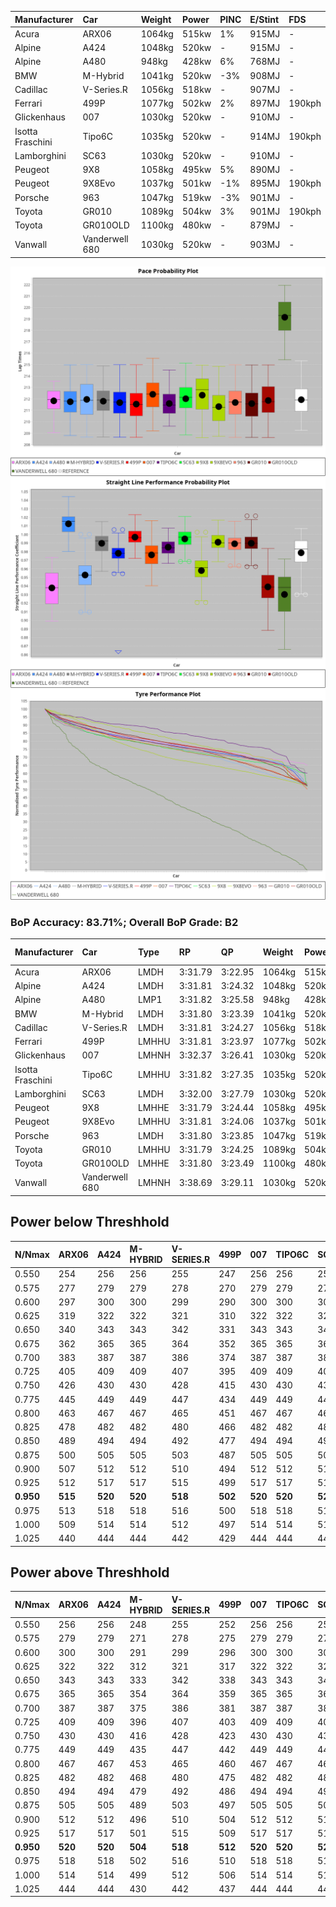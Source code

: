 | Manufacturer     | Car            | Weight | Power | PINC    | E/Stint | FDS     |
|:-|:-|:-|:-|:-|:-|:-|
| Acura            | ARX06          | 1064kg | 515kw | 1%      | 915MJ   |    -    |
| Alpine           | A424           | 1048kg | 520kw |    -    | 915MJ   |    -    |
| Alpine           | A480           | 948kg  | 428kw | 6%      | 768MJ   |    -    |
| BMW              | M-Hybrid       | 1041kg | 520kw | -3%     | 908MJ   |    -    |
| Cadillac         | V-Series.R     | 1056kg | 518kw |    -    | 907MJ   |    -    |
| Ferrari          | 499P           | 1077kg | 502kw | 2%      | 897MJ   | 190kph  |
| Glickenhaus      | 007            | 1030kg | 520kw |    -    | 910MJ   |    -    |
| Isotta Fraschini | Tipo6C         | 1035kg | 520kw |    -    | 914MJ   | 190kph  |
| Lamborghini      | SC63           | 1030kg | 520kw |    -    | 910MJ   |    -    |
| Peugeot          | 9X8            | 1058kg | 495kw | 5%      | 890MJ   |    -    |
| Peugeot          | 9X8Evo         | 1037kg | 501kw | -1%     | 895MJ   | 190kph  |
| Porsche          | 963            | 1047kg | 519kw | -3%     | 901MJ   |    -    |
| Toyota           | GR010          | 1089kg | 504kw | 3%      | 901MJ   | 190kph  |
| Toyota           | GR010OLD       | 1100kg | 480kw |    -    | 879MJ   |    -    |
| Vanwall          | Vanderwell 680 | 1030kg | 520kw |    -    | 903MJ   |    -    |

![PACECHART](./IMG/AUTO.png)
![STRAIGHTLINEPERFORMANCECHART](./IMG/AUTO_sp.png)
![TYREPERFORMANCECHART](./IMG/AUTO_tw.png)

### BoP Accuracy: 83.71%; Overall BoP Grade: B2
| Manufacturer     | Car            | Type  | RP      | QP      | Weight | Power¹ | Threshhold | PINC    | Power² | E/Stint | AVG Vmax  | FDS     | RDLC | L/Stint | BOP-Grade | Model Accuracy | Model Points | Match%  | SimDiff |
|:-|:-|:-|:-|:-|:-|:-|:-|:-|:-|:-|:-|:-|:-|:-|:-|:-|:-|:-|:-|
| Acura            | ARX06          | LMDH  | 3:31.79 | 3:22.95 | 1064kg | 515kw  | 210.0kph   | 1%      | 520kw  |  915MJ  | 323.58kph |    -    | 1.01 | 12      | +D1       | 100.00%        | 995          | 68.75%  | #       |
| Alpine           | A424           | LMDH  | 3:31.81 | 3:24.32 | 1048kg | 520kw  | 0.0kph     |    -    | 520kw  |  915MJ  | 337.38kph |    -    | 1.00 | 12      | ~A1       | 86.43%         | 618          | 95.48%  | #       |
| Alpine           | A480           | LMP1  | 3:31.82 | 3:25.58 |  948kg | 428kw  | 210.0kph   | 6%      | 454kw  |  768MJ  | 325.72kph |    -    | 0.98 | 11      | ~A1       | 68.63%         | 967          | 100.00% | ±1.08s  |
| BMW              | M-Hybrid       | LMDH  | 3:31.80 | 3:23.39 | 1041kg | 520kw  | 210.0kph   | -3%     | 504kw  |  908MJ  | 332.74kph |    -    | 1.01 | 12      | +B1       | 93.77%         | 1672         | 89.93%  | #       |
| Cadillac         | V-Series.R     | LMDH  | 3:31.81 | 3:24.27 | 1056kg | 518kw  | 210.0kph   |    -    | 518kw  |  907MJ  | 329.62kph |    -    | 1.01 | 12      | ~A1       | 83.12%         | 1921         | 97.55%  | ±0.83s  |
| Ferrari          | 499P           | LMHHU | 3:31.81 | 3:23.97 | 1077kg | 502kw  | 210.0kph   | 2%      | 512kw  |  897MJ  | 331.44kph | 190kph  | 1.02 | 12      | ~A1       | 69.49%         | 1950         | 100.00% | ±0.83s  |
| Glickenhaus      | 007            | LMHNH | 3:32.37 | 3:26.41 | 1030kg | 520kw  | 0.0kph     |    -    | 520kw  |  910MJ  | 332.32kph |    -    | 0.96 | 12      | ~A1       | 89.50%         | 1518         | 100.00% | ±0.14s  |
| Isotta Fraschini | Tipo6C         | LMHHU | 3:31.82 | 3:27.35 | 1035kg | 520kw  | 0.0kph     |    -    | 520kw  |  914MJ  | 333.55kph | 190kph  | 1.07 | 12      | +C2       | 73.56%         | 64           | 73.17%  | #       |
| Lamborghini      | SC63           | LMDH  | 3:32.00 | 3:27.79 | 1030kg | 520kw  | 0.0kph     |    -    | 520kw  |  910MJ  | 335.28kph |    -    | 1.06 | 12      | +A2       | 95.82%         | 459          | 93.78%  | #       |
| Peugeot          | 9X8            | LMHHE | 3:31.79 | 3:24.44 | 1058kg | 495kw  | 210.0kph   | 5%      | 520kw  |  890MJ  | 325.95kph |    -    | 1.01 | 12      | -A2       | 88.75%         | 2383         | 93.66%  | ±1.59s  |
| Peugeot          | 9X8Evo         | LMHHU | 3:31.81 | 3:24.06 | 1037kg | 501kw  | 210.0kph   | -1%     | 496kw  |  895MJ  | 331.81kph | 190kph  | 1.02 | 12      | ~A1       | 66.97%         | 221          | 100.00% | #       |
| Porsche          | 963            | LMDH  | 3:31.80 | 3:23.85 | 1047kg | 519kw  | 210.0kph   | -3%     | 503kw  |  901MJ  | 331.78kph |    -    | 1.01 | 12      | ~A1       | 81.02%         | 5243         | 98.53%  | ±0.99s  |
| Toyota           | GR010          | LMHHU | 3:31.79 | 3:24.25 | 1089kg | 504kw  | 210.0kph   | 3%      | 519kw  |  901MJ  | 329.92kph | 190kph  | 1.00 | 12      | ~A1       | 73.70%         | 2701         | 100.00% | ±0.16s  |
| Toyota           | GR010OLD       | LMHHE | 3:31.80 | 3:23.49 | 1100kg | 480kw  | 210.0kph   |    -    | 480kw  |  879MJ  | 317.38kph |    -    | 0.99 | 12      | -B1       | 99.03%         | 1536         | 89.04%  | ±0.80s  |
| Vanwall          | Vanderwell 680 | LMHNH | 3:38.69 | 3:29.11 | 1030kg | 520kw  | 0.0kph     |    -    | 520kw  |  903MJ  | 324.38kph |    -    | 1.01 | 12      | +Ω2       | 97.01%         | 649          | -44.25% | ±3.37s  |

## Power below Threshhold
| N/Nmax    | ARX06   | A424    | M-HYBRID | V-SERIES.R | 499P    | 007     | TIPO6C  | SC63    | 9X8     | 9X8EVO  | 963     | GR010   | GR010OLD | VANDERWELL 680 | ​     | RPM      | A480    |
|:-|:-|:-|:-|:-|:-|:-|:-|:-|:-|:-|:-|:-|:-|:-|:-|:-|:-|
|  0.550    |  254    |  256    |  256     |  255       |  247    |  256    |  256    |  256    |  244    |  247    |  256    |  248    |  236     |  256           |  ​    |   --     |   -     |
|  0.575    |  277    |  279    |  279     |  278       |  270    |  279    |  279    |  279    |  266    |  270    |  279    |  271    |  258     |  279           |  ​    |   --     |   -     |
|  0.600    |  297    |  300    |  300     |  299       |  290    |  300    |  300    |  300    |  286    |  290    |  299    |  291    |  277     |  300           |  ​    |   --     |   -     |
|  0.625    |  319    |  322    |  322     |  321       |  310    |  322    |  322    |  322    |  306    |  310    |  321    |  312    |  297     |  322           |  ​    |   --     |   -     |
|  0.650    |  340    |  343    |  343     |  342       |  331    |  343    |  343    |  343    |  327    |  331    |  342    |  333    |  317     |  343           |  ​    |   --     |   -     |
|  0.675    |  362    |  365    |  365     |  364       |  352    |  365    |  365    |  365    |  348    |  352    |  364    |  354    |  337     |  365           |  ​    |   --     |   -     |
|  0.700    |  383    |  387    |  387     |  386       |  374    |  387    |  387    |  387    |  369    |  373    |  386    |  375    |  358     |  387           |  ​    |   --     |   -     |
|  0.725    |  405    |  409    |  409     |  407       |  395    |  409    |  409    |  409    |  389    |  394    |  408    |  396    |  378     |  409           |  ​    |   --     |   -     |
|  0.750    |  426    |  430    |  430     |  428       |  415    |  430    |  430    |  430    |  409    |  414    |  429    |  416    |  397     |  430           |  ​    |   --     |   -     |
|  0.775    |  445    |  449    |  449     |  447       |  434    |  449    |  449    |  449    |  428    |  433    |  448    |  435    |  415     |  449           |  ​    |  5000    |  255    |
|  0.800    |  463    |  467    |  467     |  465       |  451    |  467    |  467    |  467    |  445    |  450    |  466    |  453    |  431     |  467           |  ​    |  5500    |  301    |
|  0.825    |  478    |  482    |  482     |  480       |  466    |  482    |  482    |  482    |  459    |  465    |  481    |  468    |  445     |  482           |  ​    |  6000    |  336    |
|  0.850    |  489    |  494    |  494     |  492       |  477    |  494    |  494    |  494    |  470    |  476    |  493    |  479    |  456     |  494           |  ​    |  6500    |  380    |
|  0.875    |  500    |  505    |  505     |  503       |  487    |  505    |  505    |  505    |  480    |  486    |  504    |  489    |  466     |  505           |  ​    |  7000    |  424    |
|  0.900    |  507    |  512    |  512     |  510       |  494    |  512    |  512    |  512    |  487    |  493    |  511    |  496    |  472     |  512           |  ​    |  7500    |  435    |
|  0.925    |  512    |  517    |  517     |  515       |  499    |  517    |  517    |  517    |  492    |  498    |  516    |  501    |  477     |  517           |  ​    |  8000    |  431    |
| **0.950** | **515** | **520** | **520**  | **518**    | **502** | **520** | **520** | **520** | **495** | **501** | **519** | **504** | **480**  | **520**        | **​** | **8500** | **434** |
|  0.975    |  513    |  518    |  518     |  516       |  500    |  518    |  518    |  518    |  493    |  499    |  517    |  502    |  478     |  518           |  ​    |  9000    |  217    |
|  1.000    |  509    |  514    |  514     |  512       |  497    |  514    |  514    |  514    |  490    |  496    |  513    |  499    |  475     |  514           |  ​    |   --     |   -     |
|  1.025    |  440    |  444    |  444     |  442       |  429    |  444    |  444    |  444    |  423    |  428    |  443    |  430    |  410     |  444           |  ​    |   --     |   -     |

## Power above Threshhold
| N/Nmax    | ARX06   | A424    | M-HYBRID | V-SERIES.R | 499P    | 007     | TIPO6C  | SC63    | 9X8     | 9X8EVO  | 963     | GR010   | GR010OLD | VANDERWELL 680 | ​     | RPM      | A480    |
|:-|:-|:-|:-|:-|:-|:-|:-|:-|:-|:-|:-|:-|:-|:-|:-|:-|:-|
|  0.550    |  256    |  256    |  248     |  255       |  252    |  256    |  256    |  256    |  256    |  244    |  248    |  256    |  236     |  256           |  ​    |   --     |   -     |
|  0.575    |  279    |  279    |  271     |  278       |  275    |  279    |  279    |  279    |  279    |  267    |  271    |  279    |  258     |  279           |  ​    |   --     |   -     |
|  0.600    |  300    |  300    |  291     |  299       |  296    |  300    |  300    |  300    |  300    |  287    |  291    |  299    |  277     |  300           |  ​    |   --     |   -     |
|  0.625    |  322    |  322    |  312     |  321       |  317    |  322    |  322    |  322    |  322    |  307    |  311    |  321    |  297     |  322           |  ​    |   --     |   -     |
|  0.650    |  343    |  343    |  333     |  342       |  338    |  343    |  343    |  343    |  343    |  327    |  332    |  342    |  317     |  343           |  ​    |   --     |   -     |
|  0.675    |  365    |  365    |  354     |  364       |  359    |  365    |  365    |  365    |  365    |  348    |  353    |  364    |  337     |  365           |  ​    |   --     |   -     |
|  0.700    |  387    |  387    |  375     |  386       |  381    |  387    |  387    |  387    |  387    |  369    |  374    |  386    |  358     |  387           |  ​    |   --     |   -     |
|  0.725    |  409    |  409    |  396     |  407       |  403    |  409    |  409    |  409    |  409    |  390    |  395    |  408    |  378     |  409           |  ​    |   --     |   -     |
|  0.750    |  430    |  430    |  416     |  428       |  423    |  430    |  430    |  430    |  430    |  410    |  416    |  429    |  397     |  430           |  ​    |   --     |   -     |
|  0.775    |  449    |  449    |  435     |  447       |  442    |  449    |  449    |  449    |  449    |  429    |  435    |  448    |  415     |  449           |  ​    |  5000    |  255    |
|  0.800    |  467    |  467    |  453     |  465       |  460    |  467    |  467    |  467    |  467    |  445    |  452    |  466    |  431     |  467           |  ​    |  5500    |  301    |
|  0.825    |  482    |  482    |  468     |  480       |  475    |  482    |  482    |  482    |  482    |  460    |  467    |  481    |  445     |  482           |  ​    |  6000    |  336    |
|  0.850    |  494    |  494    |  479     |  492       |  486    |  494    |  494    |  494    |  494    |  471    |  478    |  493    |  456     |  494           |  ​    |  6500    |  380    |
|  0.875    |  505    |  505    |  489     |  503       |  497    |  505    |  505    |  505    |  505    |  481    |  488    |  504    |  466     |  505           |  ​    |  7000    |  424    |
|  0.900    |  512    |  512    |  496     |  510       |  504    |  512    |  512    |  512    |  512    |  488    |  495    |  511    |  472     |  512           |  ​    |  7500    |  435    |
|  0.925    |  517    |  517    |  501     |  515       |  509    |  517    |  517    |  517    |  517    |  493    |  500    |  516    |  477     |  517           |  ​    |  8000    |  431    |
| **0.950** | **520** | **520** | **504**  | **518**    | **512** | **520** | **520** | **520** | **520** | **496** | **503** | **519** | **480**  | **520**        | **​** | **8500** | **434** |
|  0.975    |  518    |  518    |  502     |  516       |  510    |  518    |  518    |  518    |  518    |  494    |  501    |  517    |  478     |  518           |  ​    |  9000    |  217    |
|  1.000    |  514    |  514    |  499     |  512       |  506    |  514    |  514    |  514    |  514    |  491    |  498    |  513    |  475     |  514           |  ​    |   --     |   -     |
|  1.025    |  444    |  444    |  430     |  442       |  437    |  444    |  444    |  444    |  444    |  424    |  430    |  443    |  410     |  444           |  ​    |   --     |   -     |
